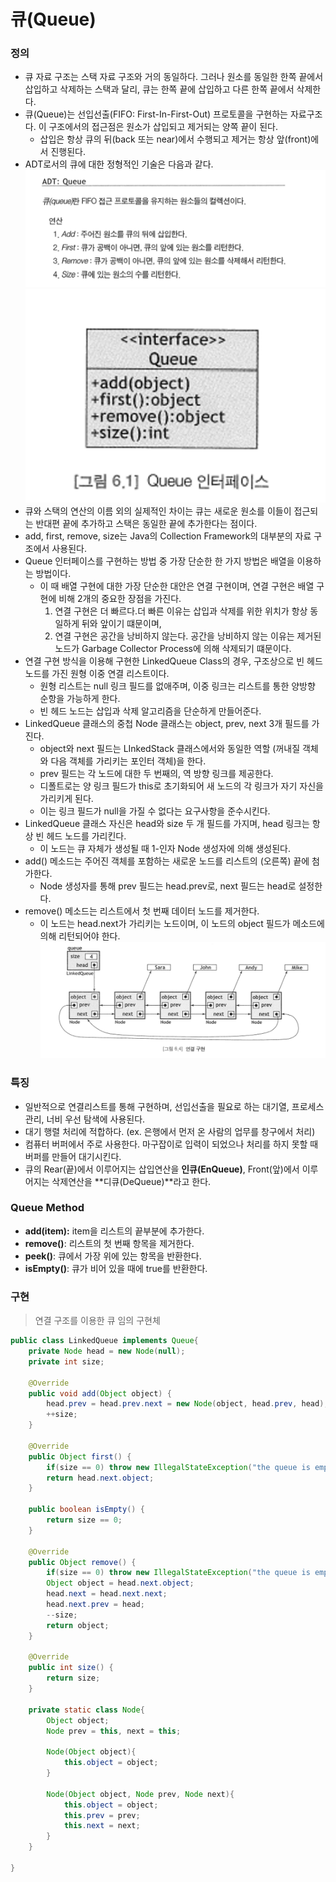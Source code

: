 # 큐(Queue)


### 정의

- 큐 자료 구조는 스택 자료 구조와 거의 동일하다. 그러나 원소를 동일한 한쪽 끝에서 삽입하고 삭제하는 스택과 달리, 큐는 한쪽 끝에 삽입하고 다른 한쪽 끝에서 삭제한다.
- 큐(Queue)는 선입선출(FIFO: First-In-First-Out) 프로토콜을 구현하는 자료구조다. 이 구조에서의 접근점은 원소가 삽입되고 제거되는 양쪽 끝이 된다. 
  - 삽입은 항상 큐의 뒤(back 또는 near)에서 수행되고 제거는 항상 앞(front)에서 진행된다.
- ADT로서의 큐에 대한 정형적인 기술은 다음과 같다.
  ![img.png](img/img.png)
  ![img_1.png](img/img_1.png)
- 큐와 스택의 연산의 이름 외의 실제적인 차이는 큐는 새로운 원소를 이들이 접근되는 반대편 끝에 추가하고 스택은 동일한 끝에 추가한다는 점이다.
- add, first, remove, size는 Java의 Collection Framework의 대부분의 자료 구조에서 사용된다.
- Queue 인터페이스를 구현하는 방법 중 가장 단순한 한 가지 방법은 배열을 이용하는 방법이다. 
  - 이 때 배열 구현에 대한 가장 단순한 대안은 연결 구현이며, 연결 구현은 배열 구현에 비해 2개의 중요한 장점을 가진다. 
    1. 연결 구현은 더 빠르다.더 빠른 이유는 삽입과 삭제를 위한 위치가 항상 동일하게 뒤와 앞이기 떄문이며, 
    2. 연결 구현은 공간을 낭비하지 않는다. 공간을 낭비하지 않는 이유는 제거된 노드가 Garbage Collector Process에 의해 삭제되기 떄문이다.
- 연결 구현 방식을 이용해 구현한 LinkedQueue Class의 경우, 구조상으로 빈 헤드 노드를 가진 원형 이중 연결 리스트이다. 
  - 원형 리스트는 null 링크 필드를 없애주며, 이중 링크는 리스트를 통한 양방향 순항을 가능하게 한다. 
  - 빈 헤드 노드는 삽입과 삭제 알고리즘을 단순하게 만들어준다.
- LinkedQueue 클래스의 중첩 Node 클래스는 object, prev, next 3개 필드를 가진다. 
  - object와 next 필드는 LInkedStack 클래스에서와 동일한 역할 (꺼내질 객체와 다음 객체를 가리키는 포인터 객체)을 한다. 
  - prev 필드는 각 노드에 대한 두 번째의, 역 방향 링크를 제공한다. 
  - 디폴트로는 양 링크 필드가 this로 초기화되어 새 노드의 각 링크가 자기 자신을 가리키게 된다. 
  - 이는 링크 필드가 null을 가질 수 없다는 요구사항을 준수시킨다.
- LinkedQueue 클래스 자신은 head와 size 두 개 필드를 가지며, head 링크는 항상 빈 헤드 노드를 가리킨다. 
  - 이 노드는 큐 자체가 생성될 때 1-인자 Node 생성자에 의해 생성된다.
- add() 메소드는 주어진 객체를 포함하는 새로운 노드를 리스트의 (오른쪽) 끝에 첨가한다. 
  - Node 생성자를 통해 prev 필드는 head.prev로, next 필드는 head로 설정한다.
- remove() 메소드는 리스트에서 첫 번째 데이터 노드를 제거한다. 
  - 이 노드는 head.next가 가리키는 노드이며, 이 노드의 object 필드가 메소드에 의해 리턴되어야 한다.
![img_2.png](img/img_2.png)
  
### 특징

- 일반적으로 연결리스트를 통해 구현하며, 선입선출을 필요로 하는 대기열, 프로세스 관리, 너비 우선 탐색에 사용된다.
- 대기 행렬 처리에 적합하다. (ex. 은행에서 먼저 온 사람의 업무를 창구에서 처리)
- 컴퓨터 버퍼에서 주로 사용한다. 마구잡이로 입력이 되었으나 처리를 하지 못할 때 버퍼를 만들어 대기시킨다.
- 큐의 Rear(끝)에서 이루어지는 삽입연산을 **인큐(EnQueue)**, Front(앞)에서 이루어지는 삭제연산을 **디큐(DeQueue)**라고 한다.

### Queue Method

- **add(item):** item을 리스트의 끝부분에 추가한다.
- **remove()**: 리스트의 첫 번째 항목을 제거한다.
- **peek()**: 큐에서 가장 위에 있는 항목을 반환한다.
- **isEmpty()**: 큐가 비어 있을 때에 true를 반환한다.

### 구현
> 연결 구조를 이용한 큐 임의 구현체
```java
public class LinkedQueue implements Queue{
	private Node head = new Node(null);
	private int size;
	
	@Override
	public void add(Object object) {
		head.prev = head.prev.next = new Node(object, head.prev, head);
		++size;
	}
	
	@Override
	public Object first() {
		if(size == 0) throw new IllegalStateException("the queue is empty");
		return head.next.object;
	}
	
	public boolean isEmpty() {
		return size == 0;
	}
	
	@Override
	public Object remove() {
		if(size == 0) throw new IllegalStateException("the queue is empty");
		Object object = head.next.object;
		head.next = head.next.next;
		head.next.prev = head;
		--size;
		return object;
	}
	
	@Override
	public int size() {
		return size;
	}
	
	private static class Node{
		Object object;
		Node prev = this, next = this;
		
		Node(Object object){
			this.object = object;
		}
		
		Node(Object object, Node prev, Node next){
			this.object = object;
			this.prev = prev;
			this.next = next;
		}
	}
	
}
```